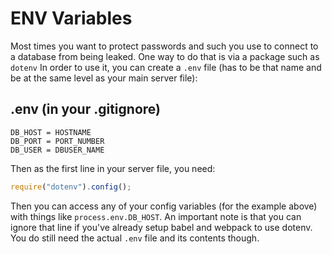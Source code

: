 # ENV Variables

Most times you want to protect passwords and such you use to connect to a database from being leaked. One way to do that is via a package such as `dotenv` In order to use it, you can create a `.env` file (has to be that name and be at the same level as your main server file):

## .env (in your .gitignore)

```
DB_HOST = HOSTNAME
DB_PORT = PORT_NUMBER
DB_USER = DBUSER_NAME
```

Then as the first line in your server file, you need:

```javascript
require("dotenv").config();
```

Then you can access any of your config variables (for the example above) with things like `process.env.DB_HOST`. An important note is that you can ignore that line if you've already setup babel and webpack to use dotenv. You do still need the actual `.env` file and its contents though.
